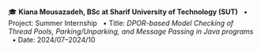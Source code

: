 🎓 **Kiana Mousazadeh, BSc at Sharif University of Technology (SUT)**
  &nbsp;&nbsp;• Project: Summer Internship
  &nbsp;&nbsp;• Title: _DPOR-based Model Checking of Thread Pools, Parking/Unparking, and Message Passing in Java programs_
  &nbsp;&nbsp;• Date: 2024/07–2024/10